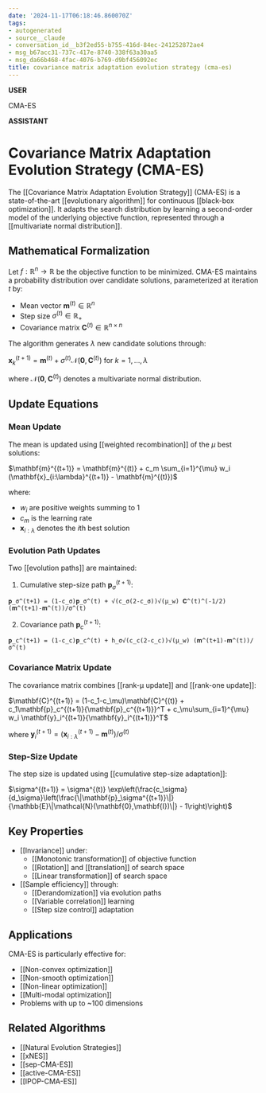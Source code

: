 ```yaml
---
date: '2024-11-17T06:18:46.860070Z'
tags:
- autogenerated
- source__claude
- conversation_id__b3f2ed55-b755-416d-84ec-241252872ae4
- msg_b67acc31-737c-417e-8740-338f63a30aa5
- msg_da66b468-4fac-4076-b769-d9bf456092ec
title: covariance matrix adaptation evolution strategy (cma-es)
---
```



**USER**

CMA-ES


**ASSISTANT**

# Covariance Matrix Adaptation Evolution Strategy (CMA-ES)

The [[Covariance Matrix Adaptation Evolution Strategy]] (CMA-ES) is a state-of-the-art [[evolutionary algorithm]] for continuous [[black-box optimization]]. It adapts the search distribution by learning a second-order model of the underlying objective function, represented through a [[multivariate normal distribution]].

## Mathematical Formalization

Let $f: \mathbb{R}^n \rightarrow \mathbb{R}$ be the objective function to be minimized. CMA-ES maintains a probability distribution over candidate solutions, parameterized at iteration $t$ by:

- Mean vector $\mathbf{m}^{(t)} \in \mathbb{R}^n$
- Step size $\sigma^{(t)} \in \mathbb{R}_+$
- Covariance matrix $\mathbf{C}^{(t)} \in \mathbb{R}^{n \times n}$

The algorithm generates $\lambda$ new candidate solutions through:

$\mathbf{x}_k^{(t+1)} = \mathbf{m}^{(t)} + \sigma^{(t)} \mathcal{N}(\mathbf{0}, \mathbf{C}^{(t)})$ for $k = 1,\ldots,\lambda$

where $\mathcal{N}(\mathbf{0}, \mathbf{C}^{(t)})$ denotes a multivariate normal distribution.

## Update Equations

### Mean Update
The mean is updated using [[weighted recombination]] of the $\mu$ best solutions:

$\mathbf{m}^{(t+1)} = \mathbf{m}^{(t)} + c_m \sum_{i=1}^{\mu} w_i (\mathbf{x}_{i:\lambda}^{(t+1)} - \mathbf{m}^{(t)})$

where:
- $w_i$ are positive weights summing to 1
- $c_m$ is the learning rate
- $\mathbf{x}_{i:\lambda}$ denotes the $i$th best solution

### Evolution Path Updates
Two [[evolution paths]] are maintained:

1. Cumulative step-size path $\mathbf{p}_\sigma^{(t+1)}$:
```
𝐩_σ^(t+1) = (1-c_σ)𝐩_σ^(t) + √(c_σ(2-c_σ))√(μ_w) 𝐂^(t)^(-1/2) (𝐦^(t+1)-𝐦^(t))/σ^(t)
```

2. Covariance path $\mathbf{p}_c^{(t+1)}$:
```
𝐩_c^(t+1) = (1-c_c)𝐩_c^(t) + h_σ√(c_c(2-c_c))√(μ_w) (𝐦^(t+1)-𝐦^(t))/σ^(t)
```

### Covariance Matrix Update
The covariance matrix combines [[rank-μ update]] and [[rank-one update]]:

$\mathbf{C}^{(t+1)} = (1-c_1-c_\mu)\mathbf{C}^{(t)} + c_1\mathbf{p}_c^{(t+1)}{\mathbf{p}_c^{(t+1)}}^T + c_\mu\sum_{i=1}^{\mu} w_i \mathbf{y}_i^{(t+1)}{\mathbf{y}_i^{(t+1)}}^T$

where $\mathbf{y}_i^{(t+1)} = (\mathbf{x}_{i:\lambda}^{(t+1)} - \mathbf{m}^{(t)})/\sigma^{(t)}$

### Step-Size Update
The step size is updated using [[cumulative step-size adaptation]]:

$\sigma^{(t+1)} = \sigma^{(t)} \exp\left(\frac{c_\sigma}{d_\sigma}\left(\frac{\|\mathbf{p}_\sigma^{(t+1)}\|}{\mathbb{E}\|\mathcal{N}(\mathbf{0},\mathbf{I})\|} - 1\right)\right)$

## Key Properties

- [[Invariance]] under:
  - [[Monotonic transformation]] of objective function
  - [[Rotation]] and [[translation]] of search space
  - [[Linear transformation]] of search space
- [[Sample efficiency]] through:
  - [[Derandomization]] via evolution paths
  - [[Variable correlation]] learning
  - [[Step size control]] adaptation

## Applications

CMA-ES is particularly effective for:
- [[Non-convex optimization]]
- [[Non-smooth optimization]]
- [[Non-linear optimization]]
- [[Multi-modal optimization]]
- Problems with up to ~100 dimensions

## Related Algorithms

- [[Natural Evolution Strategies]]
- [[xNES]]
- [[sep-CMA-ES]]
- [[active-CMA-ES]]
- [[IPOP-CMA-ES]]